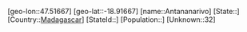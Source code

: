 ﻿---
location: [-18.91667,47.51667]
type: City
tags:
- geo/City


SpocWebEntityId: 35940
isDeleted: false
confidential: public

---
[geo-lon::47.51667]
[geo-lat::-18.91667]
[name::Antananarivo]
[State::]
[Country::[Madagascar](geo/Continent/Africa/Madagascar.md)]
[StateId::]
[Population::]
[Unknown::32]

